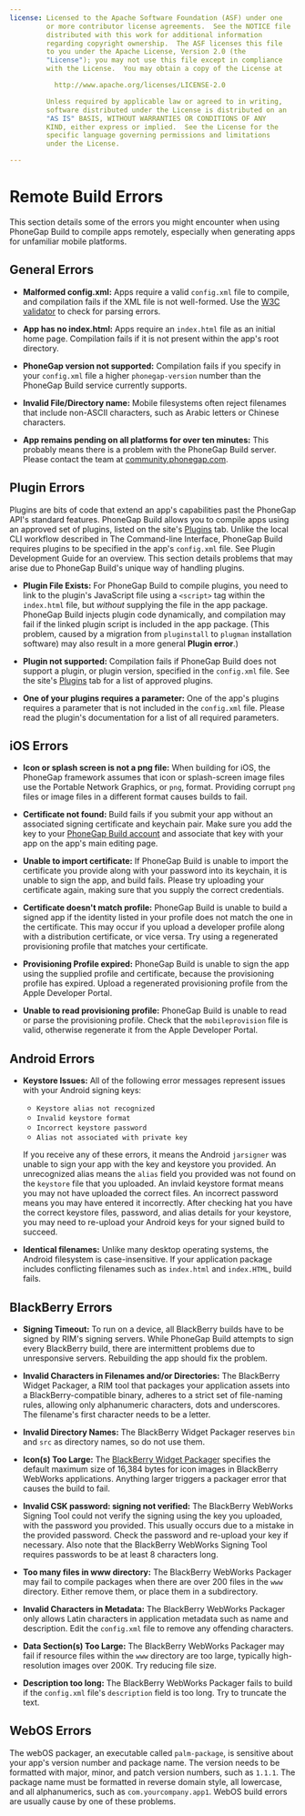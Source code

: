 ```yaml
---
license: Licensed to the Apache Software Foundation (ASF) under one
         or more contributor license agreements.  See the NOTICE file
         distributed with this work for additional information
         regarding copyright ownership.  The ASF licenses this file
         to you under the Apache License, Version 2.0 (the
         "License"); you may not use this file except in compliance
         with the License.  You may obtain a copy of the License at

           http://www.apache.org/licenses/LICENSE-2.0

         Unless required by applicable law or agreed to in writing,
         software distributed under the License is distributed on an
         "AS IS" BASIS, WITHOUT WARRANTIES OR CONDITIONS OF ANY
         KIND, either express or implied.  See the License for the
         specific language governing permissions and limitations
         under the License.

---
```


# Remote Build Errors

This section details some of the errors you might encounter when using
PhoneGap Build to compile apps remotely, especially when generating
apps for unfamiliar mobile platforms.

## General Errors

* __Malformed config.xml:__ Apps require a valid `config.xml` file to
  compile, and compilation fails if the XML file is not well-formed.
  Use the [W3C validator](http://validator.w3.org) to check for
  parsing errors.

* __App has no index.html:__ Apps require an `index.html` file as an
  initial home page. Compilation fails if it is not present within the
  app's root directory.

* __PhoneGap version not supported:__ Compilation fails if you specify
  in your `config.xml` file a higher `phonegap-version` number than
  the PhoneGap Build service currently supports.
  <!-- XREF: config.xml -->

* __Invalid File/Directory name:__ Mobile filesystems often reject
  filenames that include non-ASCII characters, such as Arabic letters
  or Chinese characters.

* __App remains pending on all platforms for over ten minutes:__ This
  probably means there is a problem with the PhoneGap Build server.
  Please contact the team at
  [community.phonegap.com](http://community.phonegap.com).

## Plugin Errors

Plugins are bits of code that extend an app's capabilities past the
PhoneGap API's standard features.  PhoneGap Build allows you to
compile apps using an approved set of plugins, listed on the site's
[Plugins](http://build.phonegap.com/plugins) tab.  Unlike the local
CLI workflow described in The Command-line Interface, PhoneGap Build
requires plugins to be specified in the app's `config.xml` file.  See
Plugin Development Guide for an overview. This section details
problems that may arise due to PhoneGap Build's unique way of handling
plugins.

* __Plugin File Exists:__ For PhoneGap Build to compile plugins, you
  need to link to the plugin's JavaScript file using a `<script>` tag
  within the `index.html` file, but _without_ supplying the file in
  the app package. PhoneGap Build injects plugin code dynamically, and
  compilation may fail if the linked plugin script is included in the
  app package.  (This problem, caused by a migration from
  `pluginstall` to `plugman` installation software) may also result in
  a more general __Plugin error__.)

* __Plugin not supported:__ Compilation fails if PhoneGap Build does
  not support a plugin, or plugin version, specified in the
  `config.xml` file.  See the site's
  [Plugins](http://build.phonegap.com/plugins) tab for a list of
  approved plugins.

* __One of your plugins requires a parameter:__ One of the app's
  plugins requires a parameter that is not included in the
  `config.xml` file.  Please read the plugin's documentation for a
  list of all required parameters.

## iOS Errors

* __Icon or splash screen is not a png file:__ When building for iOS,
  the PhoneGap framework assumes that icon or splash-screen image
  files use the Portable Network Graphics, or `png`, format.  Providing
  corrupt `png` files or image files in a different format causes 
  builds to fail.

* __Certificate not found:__ Build fails if you submit your app
  without an associated signing certificate and keychain pair. Make
  sure you add the key to your
  [PhoneGap Build account](http://build.phonegap.com/people/edit) and
  associate that key with your app on the app's main editing page.

* __Unable to import certificate:__ If PhoneGap Build is unable to
  import the certificate you provide along with your password into its
  keychain, it is unable to sign the app, and build fails.  Please try
  uploading your certificate again, making sure that you supply the
  correct credentials.

* __Certificate doesn't match profile:__ PhoneGap Build is unable to
  build a signed app if the identity listed in your profile does not
  match the one in the certificate. This may occur if you upload a
  developer profile along with a distribution certificate, or vice
  versa.  Try using a regenerated provisioning profile that matches
  your certificate.

* __Provisioning Profile expired:__ PhoneGap Build is unable to sign
  the app using the supplied profile and certificate, because the
  provisioning profile has expired.  Upload a regenerated provisioning
  profile from the Apple Developer Portal.

* __Unable to read provisioning profile:__ PhoneGap Build is unable to
  read or parse the provisioning profile.  Check that the
  `mobileprovision` file is valid, otherwise regenerate it from the
  Apple Developer Portal.

## Android Errors

* __Keystore Issues:__ All of the following error messages represent
  issues with your Android signing keys:

  - `Keystore alias not recognized`
  - `Invalid keystore format`
  - `Incorrect keystore password`
  - `Alias not associated with private key`

  If you receive any of these errors, it means the Android `jarsigner`
  was unable to sign your app with the key and keystore you provided.
  An unrecognized alias means the `alias` field you provided was not
  found on the `keystore` file that you uploaded. An invlaid keystore
  format means you may not have uploaded the correct files. An
  incorrect password means you may have entered it incorrectly.  After
  checking hat you have the correct keystore files, password, and
  alias details for your keystore, you may need to re-upload your
  Android keys for your signed build to succeed.

* __Identical filenames:__ Unlike many desktop operating systems, the
  Android filesystem is case-insensitive. If your application package
  includes conflicting filenames such as `index.html` and
  `index.HTML`, build fails.

## BlackBerry Errors

* __Signing Timeout:__ To run on a device, all BlackBerry builds have
  to be signed by RIM's signing servers. While PhoneGap Build attempts
  to sign every BlackBerry build, there are intermittent problems due to 
  unresponsive servers. Rebuilding the app should fix the problem.

* __Invalid Characters in Filenames and/or Directories:__ The
  BlackBerry Widget Packager, a RIM tool that packages your
  application assets into a BlackBerry-compatible binary, adheres to a
  strict set of file-naming rules, allowing only alphanumeric
  characters, dots and underscores. The filename's first character
  needs to be a letter.

* __Invalid Directory Names:__ The BlackBerry Widget Packager reserves
  `bin` and `src` as directory names, so do not use them.

* __Icon(s) Too Large:__ The
  [BlackBerry Widget Packager](https://github.com/blackberry/WebWorks/blob/master/packager/src/net/rim/tumbler/rapc/Rapc.java#L177-178)
  specifies the default maximum size of 16,384 bytes for icon images
  in BlackBerry WebWorks applications. Anything larger triggers a
  packager error that causes the build to fail.

* __Invalid CSK password: signing not verified:__ The BlackBerry
  WebWorks Signing Tool could not verify the signing using the key you
  uploaded, with the password you provided. This usually occurs due to
  a mistake in the provided password. Check the password and re-upload
  your key if necessary.  Also note that the BlackBerry WebWorks
  Signing Tool requires passwords to be at least 8 characters long.

* __Too many files in www directory:__ The BlackBerry WebWorks
  Packager may fail to compile packages when there are over 200 files
  in the `www` directory. Either remove them, or place them in a
  subdirectory.

* __Invalid Characters in Metadata:__ The BlackBerry WebWorks Packager
  only allows Latin characters in application metadata such as name
  and description. Edit the `config.xml` file to remove any offending
  characters.

* __Data Section(s) Too Large:__ The BlackBerry WebWorks Packager may
  fail if resource files within the `www` directory are too large,
  typically high-resolution images over 200K. Try reducing file size.

* __Description too long:__ The BlackBerry WebWorks Packager fails to
  build if the `config.xml` file's `description` field is too
  long. Try to truncate the text.

## WebOS Errors

The webOS packager, an executable called `palm-package`, is sensitive
about your app's version number and package name. The version needs to
be formatted with major, minor, and patch version numbers, such as
`1.1.1`.  The package name must be formatted in reverse domain style,
all lowercase, and all alphanumerics, such as `com.yourcompany.app1`.
WebOS build errors are usually cause by one of these problems.

